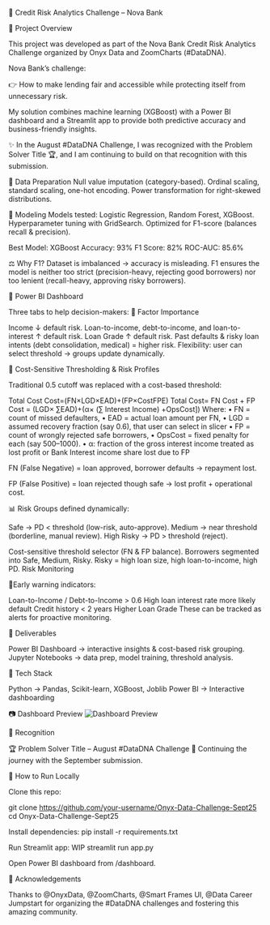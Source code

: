 📌 Credit Risk Analytics Challenge – Nova Bank



🔹 Project Overview

This project was developed as part of the Nova Bank Credit Risk Analytics Challenge organized by Onyx Data and ZoomCharts (#DataDNA).

Nova Bank’s challenge:

👉 How to make lending fair and accessible while protecting itself from unnecessary risk.

My solution combines machine learning (XGBoost) with a Power BI dashboard and a Streamlit app to provide both predictive accuracy and business-friendly insights.

✨ In the August #DataDNA Challenge, I was recognized with the Problem Solver Title 🏆, and I am continuing to build on that recognition with this submission.


🔹 Data Preparation
Null value imputation (category-based).
Ordinal scaling, standard scaling, one-hot encoding.
Power transformation for right-skewed distributions.

🔹 Modeling
Models tested: Logistic Regression, Random Forest, XGBoost.
Hyperparameter tuning with GridSearch.
Optimized for F1-score (balances recall & precision).

Best Model: XGBoost
Accuracy: 93%
F1 Score: 82%
ROC-AUC: 85.6%

⚖️ Why F1?
Dataset is imbalanced → accuracy is misleading. F1 ensures the model is neither too strict (precision-heavy, rejecting good borrowers) nor too lenient (recall-heavy, approving risky borrowers).

📌 Power BI Dashboard

Three tabs to help decision-makers:
🔹 Factor Importance

Income ↓ default risk.
Loan-to-income, debt-to-income, and loan-to-interest ↑ default risk.
Loan Grade ↑ default risk.
Past defaults & risky loan intents (debt consolidation, medical) = higher risk.
Flexibility: user can select threshold → groups update dynamically.

🔹 Cost-Sensitive Thresholding & Risk Profiles

Traditional 0.5 cutoff was replaced with a cost-based threshold:

Total Cost
Cost=(FN×LGD×EAD)+(FP×CostFPE)
Total Cost= FN Cost + FP Cost = (LGD× ∑EAD)+(α× (∑ Interest Income) +OpsCost])
Where:
•	FN = count of missed defaulters,
•	EAD = actual loan amount per FN,
•	LGD = assumed recovery fraction (say 0.6), that user can select in slicer
•	FP = count of wrongly rejected safe borrowers,
•	OpsCost = fixed penalty for each (say $500–$1000).
• α: fraction of the gross interest income treated as lost profit or Bank Interest income share lost due to FP

FN (False Negative) = loan approved, borrower defaults → repayment lost.

FP (False Positive) = loan rejected though safe → lost profit + operational cost.


📊 Risk Groups defined dynamically:

Safe → PD < threshold (low-risk, auto-approve).
Medium → near threshold (borderline, manual review).
High Risky → PD > threshold (reject).

Cost-sensitive threshold selector (FN & FP balance).
Borrowers segmented into Safe, Medium, Risky.
Risky = high loan size, high loan-to-income, high PD.
Risk Monitoring

🔹Early warning indicators:

Loan-to-Income / Debt-to-Income > 0.6
High loan interest rate more likely default
Credit history < 2 years
Higher Loan Grade
These can be tracked as alerts for proactive monitoring.


🔹 Deliverables

Power BI Dashboard → interactive insights & cost-based risk grouping.
Jupyter Notebooks → data prep, model training, threshold analysis.


🔹 Tech Stack

Python → Pandas, Scikit-learn, XGBoost, Joblib
Power BI → Interactive dashboarding


📷 Dashboard Preview ![Dashboard Preview](Fitness_Onyx_Challenge.png)

🔹 Recognition

🏆 Problem Solver Title – August #DataDNA Challenge
🙌 Continuing the journey with the September submission.


🔹 How to Run Locally

Clone this repo:

git clone https://github.com/your-username/Onyx-Data-Challenge-Sept25
cd Onyx-Data-Challenge-Sept25



Install dependencies:
pip install -r requirements.txt


Run Streamlit app: WIP streamlit run app.py


Open Power BI dashboard from /dashboard.

🔹 Acknowledgements

Thanks to @OnyxData, @ZoomCharts, @Smart Frames UI, @Data Career Jumpstart for organizing the #DataDNA challenges and fostering this amazing community.
